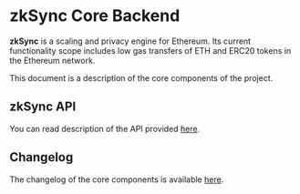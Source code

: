 # zkSync Core Backend

**zkSync** is a scaling and privacy engine for Ethereum. Its current functionality scope includes low gas transfers of
ETH and ERC20 tokens in the Ethereum network.

This document is a description of the core components of the project.

## zkSync API

You can read description of the API provided [here](https://zksync.io/api/).

## Changelog

The changelog of the core components is available [here](/changelog/core.md).
